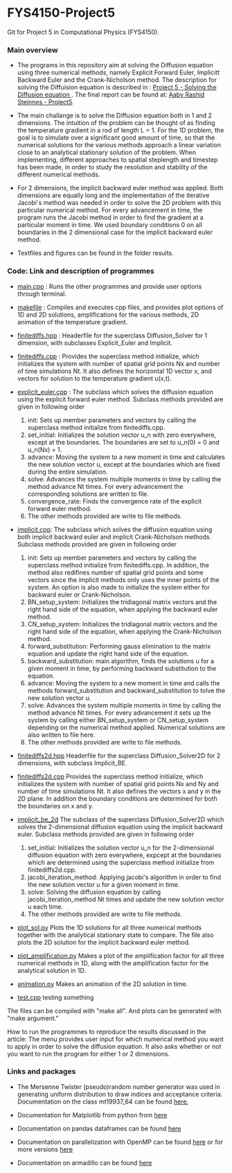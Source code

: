 # FYS4150-Project5
Git for Project 5 in Computational Physics (FYS4150).

### Main overview
* The programs in this repository aim at solving the Diffusion equation using three numerical methods, namely Explicit Forward Euler, Implicitt Backward Euler and the Crank-Nicholson method. The description for solving the Diffuision equation is described in : [Project 5 - Solving the Diffusion equation ](https://github.com/lasse-steinnes/FYS4150-Project5/blob/main/report/Project-description-DiffusionEquation.pdf). The final report can be found at: [Aaby Rashid Steinnes - Project5](https://github.com/Seedsiz/FYS4150-Project4/blob/main/report/Aaby_Steinnes_Rashid_exploring_the_ising_model_report.pdf).

* The main challange is to solve the Diffusion equation both in 1 and 2 dimensions. The intuition of the problem can be thought of as finding the temperature gradient in a rod of length L = 1. For the 1D problem, the goal is to simulate over a significant good amount of time, so that the numerical solutions for the various methods approach a linear variation close to an analytical stationary solution of the problem. When implementing, different approaches to spatial steplength and timestep has been made, in order to study the resolution and stability of the different numerical methods.

* For 2 dimensions, the implicit backward euler method was applied. Both dimensions are equally long and the implementation of the iterative Jacobi's method was needed in order to solve the 2D problem with this particular numerical method. For every advancement in time, the program runs the Jacobi method in order to find the gradient at a particular moment in time. We used boundary conditions 0 on all boundaries in the 2 dimensional case for the implicit backward euler method.

* Textfiles and figures can be found in the folder results.

### Code: Link and description of programmes
- [main.cpp](https://github.com/lasse-steinnes/FYS4150-Project5/blob/main/code-and-results/main.cpp) : Runs the other programmes and provide user options through terminal.

 - [makefile](https://github.com/lasse-steinnes/FYS4150-Project5/blob/main/code-and-results/makefile) : Compiles and executes cpp files, and provides plot options of 1D and 2D solutions, amplifications for the various methods, 2D animation of the temperature gradient.

-  [finitediffs.hpp](https://github.com/lasse-steinnes/FYS4150-Project5/blob/main/code-and-results/finitediffs.hpp) : Headerfile for the superclass Diffusion_Solver for 1 dimension, with subclasses Explicit_Euler and Implicit.

- [finitediffs.cpp](https://github.com/lasse-steinnes/FYS4150-Project5/blob/main/code-and-results/finitediffs.cpp) : Provides the superclass method initialize, which initializes the system with number of spatial grid points Nx and number of time simulations Nt. It also defines the horizontal 1D vector x, and vectors for solution to the temperature gradient u(x,t).

- [explicit_euler.cpp](https://github.com/lasse-steinnes/FYS4150-Project5/blob/main/code-and-results/explicit_euler.cpp) : The subclass which solves the diffusion equation using the explicit forward euler method. Subclass methods provided are given in following order
  1. init: Sets up member parameters and vectors by calling the superclass method initialize from finitediffs.cpp.
  2. set_initial: Initializes the solution vector u_n with zero everywhere, except at the boundaries. The boundaries are set to u_n(0) = 0 and u_n(Nx) = 1. 
  3. advance: Moving the system to a new moment in time and calculates the new solution vector u, except at the boundaries which are fixed during the entire       simulation.
  4. solve: Advances the system multiple moments in time by calling the method advance Nt times. For every advancement the corresponding solutions are written to file.
  5. convergence_rate: Finds the convergence rate of the explicit forward euler method.
  6. The other methods provided are write to file methods.

- [implicit.cpp](https://github.com/lasse-steinnes/FYS4150-Project5/blob/main/code-and-results/implicit.cpp): The subclass which solves the diffusion equation using both implicit backward euler and implicit Crank-Nicholson methods. Subclass methods provided are given in following order
  1. init: Sets up member parameters and vectors by calling the superclass method initialize from finitediffs.cpp. In addition, the method also redifines number of spatial grid points and some vectors since the implicit methods only uses the inner points of the system. An option is also made to initialize the system either for backward euler or Crank-Nicholson.
  2. BN_setup_system: Initializes the tridiagonal matrix vectors and the right hand side of the equation, when applying the backward euler method. 
  3. CN_setup_system: Initializes the tridiagonal matrix vectors and the right hand side of the equation, when applying the Crank-Nicholson method. 
  4. forward_substitution: Performing gauss elimination to the matrix equation and update the right hand side of the equation. 
  5. backward_substitution: main algorithm, finds the solutions u for a given moment in time, by performing backward substitution to the equation.
  7. advance: Moving the system to a new moment in time and calls the methods forward_substitution and backward_substitution to tolve the new solution vector u.
  8. solve: Advances the system multiple moments in time by calling the method advance Nt times. For every advancement it sets up the system by calling either BN_setup_system or CN_setup_system depending on the numerical method applied. Numerical solutions are also written to file here.
  9. The other methods provided are write to file methods.

- [finitediffs2d.hpp](https://github.com/lasse-steinnes/FYS4150-Project5/blob/main/code-and-results/finitediffs2d.hpp) Headerfile for the superclass Diffusion_Solver2D for 2 dimensions, with subclass Implicit_BE.
- [finitediffs2d.cpp](https://github.com/lasse-steinnes/FYS4150-Project5/blob/main/code-and-results/finitediffs2d.cpp) Provides the superclass method initialize, which initializes the system with number of spatial grid points Nx and Ny and number of time simulations Nt. It also defines the vectors x and y in the 2D plane. In addition the boundary conditions are determined for both the boundaries on x and y.
- [implicit_be_2d](https://github.com/lasse-steinnes/FYS4150-Project5/blob/main/code-and-results/implicit_be_2d.cpp) The subclass of the superclass Diffusion_Solver2D which solves the 2-dimensional diffusion equation using the implicit backward euler. Subclass methods provided are given in following order
  1. set_initial: Initializes the solution vector u_n for the 2-dimensional diffusion equation with zero everywhere, expcept at the boundaries which are determined using the superclass method initialize from finitediffs2d.cpp.
  2. jacobi_iteration_method: Applying jacobi's algorithm in order to find the new solution vector u for a given moment in time. 
  3. solve: Solving the diffusion equation by calling jacobi_iteration_method Nt times and update the new solution vector u each time. 
  4. The other methods provided are write to file methods.
 
 - [plot_sol.py](https://github.com/lasse-steinnes/FYS4150-Project5/blob/main/code-and-results/plot_sol.py) Plots the 1D solutions for all three numerical methods together with the analytical stationary state to compare. The file also plots the 2D solution for the implicit backward euler method.
- [plot_amplification.py](https://github.com/lasse-steinnes/FYS4150-Project5/blob/main/code-and-results/plot_amplification.py) Makes a plot of the amplification factor for all three numerical methods in 1D, along with the amplification factor for the analytical solution in 1D.
 - [animation.py](https://github.com/lasse-steinnes/FYS4150-Project5/blob/main/code-and-results/animation.py) Makes an animation of the 2D solution in time.
- [test.cpp](https://github.com/lasse-steinnes/FYS4150-Project5/blob/main/code-and-results/plot_amplification.py) testing something


The files can be compiled with "make all". And plots can be generated with "make argument."

How to run the programmes to reproduce the results discussed in the article: The menu provides user input for which numerical method you want to apply in order to solve the diffusion equation. It also asks whether or not you want to run the program for either 1 or 2 dimensions.

### Links and packages
- The Mersenne Twister (pseudo)random number generator was used in generating uniform distribution to draw indices and acceptance criteria. Documentation on the class mt19937_64 can be found [here.](https://www.cplusplus.com/reference/random/mt19937_64/)

- Documentation for Matplotlib from python from [here](https://matplotlib.org/)

- Documentation on pandas dataframes can be found [here](https://pandas.pydata.org/pandas-docs/stable/reference/api/pandas.DataFrame.html)

- Documentation on parallelization with OpenMP can be found [here](https://www.openmp.org/wp-content/uploads/OpenMP-4.5-1115-CPP-web.pdf) or for more versions [here](https://www.openmp.org/resources/refguides/)

- Documentation on armadillo can be found [here](http://arma.sourceforge.net/docs.html)

